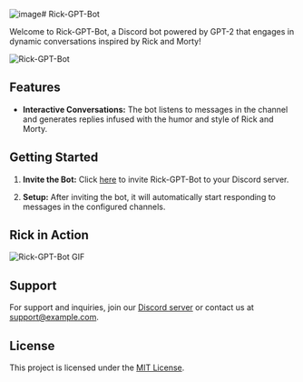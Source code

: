 ![image](https://github.com/wizaye/Rick-GPT-Bot/assets/117831928/adcbcc70-4df3-4666-ad7a-9144d1b95234)# Rick-GPT-Bot

Welcome to Rick-GPT-Bot, a Discord bot powered by GPT-2 that engages in dynamic conversations inspired by Rick and Morty!

![Rick-GPT-Bot](https://cdn.vox-cdn.com/thumbor/1kKyzwmocR6pu9ijSIl_l1XP0PY=/0x0:1280x720/1200x675/filters:focal(470x259:674x463)/cdn.vox-cdn.com/uploads/chorus_image/image/58089103/r_m_sauce.0.jpg)

## Features

- **Interactive Conversations:** The bot listens to messages in the channel and generates replies infused with the humor and style of Rick and Morty.

## Getting Started

1. **Invite the Bot:** Click [here](https://discord.com/api/oauth2/authorize?client_id=1199756665646493816&permissions=2048&scope=bot) to invite Rick-GPT-Bot to your Discord server.

2. **Setup:** After inviting the bot, it will automatically start responding to messages in the configured channels.

## Rick in Action

![Rick-GPT-Bot GIF](https://www.google.com/url?sa=i&url=https%3A%2F%2Fwww.pinterest.com%2Fpin%2Frickand-morty-what-gif-rickandmorty-rick-what-gifs--828732768919144542%2F&psig=AOvVaw3CpU4bZfj3xoGT5SgMOx9u&ust=1706287361106000&source=images&cd=vfe&opi=89978449&ved=0CBIQjRxqFwoTCKCHyfT9-IMDFQAAAAAdAAAAABAo![image](https://github.com/wizaye/Rick-GPT-Bot/assets/117831928/4565ab1b-5161-4564-8955-eaa3affd3af8)
)

## Support

For support and inquiries, join our [Discord server](#) or contact us at [support@example.com](mailto:support@example.com).

## License

This project is licensed under the [MIT License](LICENSE).
